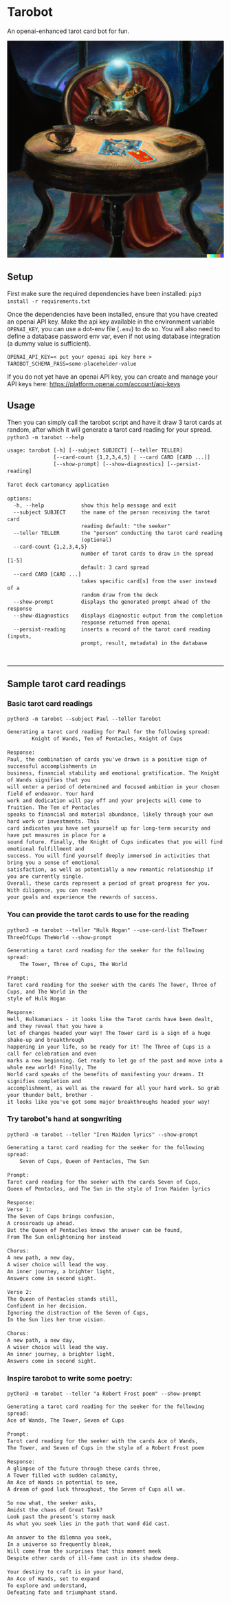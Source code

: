 # Tarobot
An openai-enhanced tarot card bot for fun.

![dall-e oil painting of a fortune-telling robot reading a tarot card spread while sitting at a round table with a glowing crystal ball in a dark room](docs/tarobot%20portrait.png)

## Setup
First make sure the required dependencies have been installed:
`pip3 install -r requirements.txt`

Once the dependencies have been installed, ensure that you have created an openai API key. Make the
api key available in the environment variable `OPENAI_KEY`, you can use a dot-env file (`.env`) to
do so. You will also need to define a database password env var, even if not using database
integration (a dummy value is sufficient).
```env
OPENAI_API_KEY=< put your openai api key here >
TAROBOT_SCHEMA_PASS=some-placeholder-value
```

If you do not yet have an openai API key, you can create and manage your API keys here:
https://platform.openai.com/account/api-keys


## Usage
Then you can simply call the tarobot script and have it draw 3 tarot cards at random, after which
it will generate a tarot card reading for your spread.
`python3 -m tarobot --help`
```text
usage: tarobot [-h] [--subject SUBJECT] [--teller TELLER]
               [--card-count {1,2,3,4,5} | --card CARD [CARD ...]]
               [--show-prompt] [--show-diagnostics] [--persist-reading]

Tarot deck cartomancy application

options:
  -h, --help            show this help message and exit
  --subject SUBJECT     the name of the person receiving the tarot card
                        reading default: "the seeker"
  --teller TELLER       the "person" conducting the tarot card reading
                        (optional)
  --card-count {1,2,3,4,5}
                        number of tarot cards to draw in the spread [1-5]
                        default: 3 card spread
  --card CARD [CARD ...]
                        takes specific card[s] from the user instead of a
                        random draw from the deck
  --show-prompt         displays the generated prompt ahead of the response
  --show-diagnostics    displays diagnostic output from the completion
                        response returned from openai
  --persist-reading     inserts a record of the tarot card reading (inputs,
                        prompt, result, metadata) in the database
```

<br />
<hr />

## Sample tarot card readings

### Basic tarot card readings
`python3 -m tarobot --subject Paul --teller Tarobot`
```text
Generating a tarot card reading for Paul for the following spread:
        Knight of Wands, Ten of Pentacles, Knight of Cups

Response:
Paul, the combination of cards you've drawn is a positive sign of successful accomplishments in
business, financial stability and emotional gratification. The Knight of Wands signifies that you
will enter a period of determined and focused ambition in your chosen field of endeavor. Your hard
work and dedication will pay off and your projects will come to fruition. The Ten of Pentacles
speaks to financial and material abundance, likely through your own hard work or investments. This
card indicates you have set yourself up for long-term security and have put measures in place for a
sound future. Finally, the Knight of Cups indicates that you will find emotional fulfillment and
success. You will find yourself deeply immersed in activities that bring you a sense of emotional
satisfaction, as well as potentially a new romantic relationship if you are currently single.
Overall, these cards represent a period of great progress for you. With diligence, you can reach
your goals and experience the rewards of success.
```

### You can provide the tarot cards to use for the reading
`python3 -m tarobot --teller "Hulk Hogan" --use-card-list TheTower ThreeOfCups TheWorld --show-prompt`
```text
Generating a tarot card reading for the seeker for the following spread:
	The Tower, Three of Cups, The World

Prompt:
Tarot card reading for the seeker with the cards The Tower, Three of Cups, and The World in the
style of Hulk Hogan

Response:
Well, Hulkamaniacs - it looks like the Tarot cards have been dealt, and they reveal that you have a
lot of changes headed your way! The Tower card is a sign of a huge shake-up and breakthrough
happening in your life, so be ready for it! The Three of Cups is a call for celebration and even
marks a new beginning. Get ready to let go of the past and move into a whole new world! Finally, The
World card speaks of the benefits of manifesting your dreams. It signifies completion and
accomplishment, as well as the reward for all your hard work. So grab your thunder belt, brother -
it looks like you've got some major breakthroughs headed your way!
```

### Try tarobot's hand at songwriting
`python3 -m tarobot --teller "Iron Maiden lyrics" --show-prompt`
```text
Generating a tarot card reading for the seeker for the following spread:
	Seven of Cups, Queen of Pentacles, The Sun

Prompt:
Tarot card reading for the seeker with the cards Seven of Cups,
Queen of Pentacles, and The Sun in the style of Iron Maiden lyrics

Response:
Verse 1:
The Seven of Cups brings confusion,
A crossroads up ahead.
But the Queen of Pentacles knows the answer can be found,
From The Sun enlightening her instead

Chorus:
A new path, a new day,
A wiser choice will lead the way.
An inner journey, a brighter light,
Answers come in second sight.

Verse 2:
The Queen of Pentacles stands still,
Confident in her decision.
Ignoring the distraction of the Seven of Cups,
In the Sun lies her true vision.

Chorus:
A new path, a new day,
A wiser choice will lead the way.
An inner journey, a brighter light,
Answers come in second sight.
```

### Inspire tarobot to write some poetry:
`python3 -m tarobot --teller "a Robert Frost poem" --show-prompt`
```text
Generating a tarot card reading for the seeker for the following spread:
Ace of Wands, The Tower, Seven of Cups

Prompt:
Tarot card reading for the seeker with the cards Ace of Wands,
The Tower, and Seven of Cups in the style of a Robert Frost poem

Response:
A glimpse of the future through these cards three,
A Tower filled with sudden calamity,
An Ace of Wands in potential to see,
A dream of good luck throughout, the Seven of Cups all we.

So now what, the seeker asks,
Amidst the chaos of Great Task?
Look past the present’s stormy mask
As what you seek lies in the path that wand did cast.

An answer to the dilemna you seek,
In a universe so frequently bleak,
Will come from the surprises that this moment meek
Despite other cards of ill-fame cast in its shadow deep.

Your destiny to craft is in your hand,
An Ace of Wands, set to expand
To explore and understand,
Defeating fate and triumphant stand.
```

